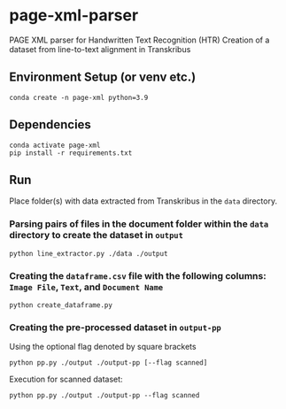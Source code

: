 # page-xml-parser

PAGE XML parser for Handwritten Text Recognition (HTR)
Creation of a dataset from line-to-text alignment in Transkribus

## Environment Setup (or venv etc.)

    conda create -n page-xml python=3.9

## Dependencies

    conda activate page-xml
    pip install -r requirements.txt

## Run

Place folder(s) with data extracted from Transkribus in the `data` directory.

### Parsing pairs of files in the document folder within the `data` directory to create the dataset in `output`

    python line_extractor.py ./data ./output

### Creating the `dataframe.csv` file with the following columns: `Image File`, `Text`, and `Document Name`

    python create_dataframe.py

### Creating the pre-processed dataset in `output-pp`

Using the optional flag denoted by square brackets

    python pp.py ./output ./output-pp [--flag scanned]

Execution for scanned dataset:

    python pp.py ./output ./output-pp --flag scanned
